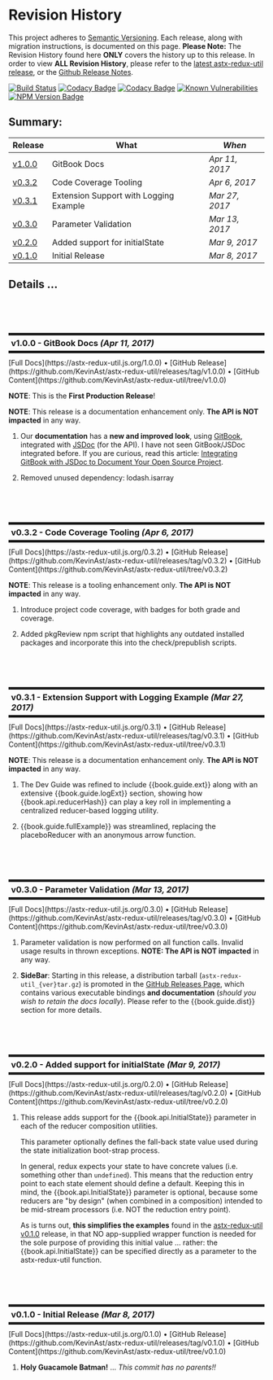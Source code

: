 # Revision History

This project adheres to [Semantic Versioning](http://semver.org/).
Each release, along with migration instructions, is documented on this
page. **Please Note:** The Revision History found here **ONLY** covers
the history up to this release.  In order to view **ALL Revision
History**, please refer to the [latest astx-redux-util
release](https://astx-redux-util.js.org), or the [Github Release
Notes](https://github.com/KevinAst/astx-redux-util/releases).

<!--- Badges for CI Builds ---> 
[![Build Status](https://travis-ci.org/KevinAst/astx-redux-util.svg?branch=master)](https://travis-ci.org/KevinAst/astx-redux-util)
[![Codacy Badge](https://api.codacy.com/project/badge/Grade/b7e9e537a56e41a692aef023fd15d9ca)](https://www.codacy.com/app/KevinAst/astx-redux-util?utm_source=github.com&amp;utm_medium=referral&amp;utm_content=KevinAst/astx-redux-util&amp;utm_campaign=Badge_Grade)
[![Codacy Badge](https://api.codacy.com/project/badge/Coverage/b7e9e537a56e41a692aef023fd15d9ca)](https://www.codacy.com/app/KevinAst/astx-redux-util?utm_source=github.com&amp;utm_medium=referral&amp;utm_content=KevinAst/astx-redux-util&amp;utm_campaign=Badge_Coverage)
[![Known Vulnerabilities](https://snyk.io/test/github/kevinast/astx-redux-util/badge.svg)](https://snyk.io/test/github/kevinast/astx-redux-util)
[![NPM Version Badge](https://img.shields.io/npm/v/astx-redux-util.svg)](https://www.npmjs.com/package/astx-redux-util)

<!-- ONLY activated when there are MULTIPLE versions -->
## Summary:

Release           | What                                   | *When*
------------------|----------------------------------------|------------------
[v1.0.0](#v1_0_0) | GitBook Docs                           | *Apr 11, 2017*
[v0.3.2](#v0_3_2) | Code Coverage Tooling                  | *Apr 6, 2017*
[v0.3.1](#v0_3_1) | Extension Support with Logging Example | *Mar 27, 2017*
[v0.3.0](#v0_3_0) | Parameter Validation                   | *Mar 13, 2017*
[v0.2.0](#v0_2_0) | Added support for initialState         | *Mar 9, 2017*
[v0.1.0](#v0_1_0) | Initial Release                        | *Mar 8, 2017*




## Details ...



<!-- ************************************************************* -->
<br/><br/><br/>
<h3 id="v1_0_0" style="margin: 10px 0px; border-width: 5px 0px; padding: 5px; border-style: solid;">
  v1.0.0 - GitBook Docs <i>(Apr 11, 2017)</i>
</h3>
[Full Docs](https://astx-redux-util.js.org/1.0.0)
&bull;
[GitHub Release](https://github.com/KevinAst/astx-redux-util/releases/tag/v1.0.0)
&bull;
[GitHub Content](https://github.com/KevinAst/astx-redux-util/tree/v1.0.0)

**NOTE**: This is the **First Production Release**!

**NOTE**: This release is a documentation enhancement only. **The API
is NOT impacted** in any way.

1. Our **documentation** has a **new and improved look**, using
   [GitBook](https://github.com/GitbookIO/gitbook), integrated with
   [JSDoc](http://usejsdoc.org/) (for the API).  I have not seen
   GitBook/JSDoc integrated before.  If you are curious, read this
   article: [Integrating GitBook with JSDoc to Document Your Open
   Source
   Project](https://gist.github.com/KevinAst/7e12648245ff2a8e9c1557135014b933).

2. Removed unused dependency: lodash.isarray





<!-- ************************************************************* -->
<br/><br/><br/>
<h3 id="v0_3_2" style="margin: 10px 0px; border-width: 5px 0px; padding: 5px; border-style: solid;">
  v0.3.2 - Code Coverage Tooling <i>(Apr 6, 2017)</i>
</h3>
[Full Docs](https://astx-redux-util.js.org/0.3.2)
&bull;
[GitHub Release](https://github.com/KevinAst/astx-redux-util/releases/tag/v0.3.2)
&bull;
[GitHub Content](https://github.com/KevinAst/astx-redux-util/tree/v0.3.2)

**NOTE**: This release is a tooling enhancement only. **The API is NOT
  impacted** in any way.

1. Introduce project code coverage, with badges for both grade and coverage.

1. Added pkgReview npm script that highlights any outdated installed packages and
   incorporate this into the check/prepublish scripts.





<!-- ************************************************************* -->
<br/><br/><br/>
<h3 id="v0_3_1" style="margin: 10px 0px; border-width: 5px 0px; padding: 5px; border-style: solid;">
  v0.3.1 - Extension Support with Logging Example <i>(Mar 27, 2017)</i>
</h3>
[Full Docs](https://astx-redux-util.js.org/0.3.1)
&bull;
[GitHub Release](https://github.com/KevinAst/astx-redux-util/releases/tag/v0.3.1)
&bull;
[GitHub Content](https://github.com/KevinAst/astx-redux-util/tree/v0.3.1)

**NOTE**: This release is a documentation enhancement only. **The API
          is NOT impacted** in any way.

1. The Dev Guide was refined to include {{book.guide.ext}} along with
   an extensive {{book.guide.logExt}} section, showing how
   {{book.api.reducerHash}} can play a key roll in implementing a
   centralized reducer-based logging utility.

1. {{book.guide.fullExample}} was streamlined, replacing the
   placeboReducer with an anonymous arrow function.



<!-- ************************************************************* -->
<br/><br/><br/>
<h3 id="v0_3_0" style="margin: 10px 0px; border-width: 5px 0px; padding: 5px; border-style: solid;">
  v0.3.0 - Parameter Validation <i>(Mar 13, 2017)</i>
</h3>
[Full Docs](https://astx-redux-util.js.org/0.3.0)
&bull;
[GitHub Release](https://github.com/KevinAst/astx-redux-util/releases/tag/v0.3.0)
&bull;
[GitHub Content](https://github.com/KevinAst/astx-redux-util/tree/v0.3.0)

1. Parameter validation is now performed on all function calls.  Invalid
   usage results in thrown exceptions.  **NOTE: The API is NOT impacted** in any way.

1. **SideBar**: Starting in this release, a distribution tarball
   (`astx-redux-util_{ver}tar.gz`) is promoted in the [GitHub Releases
   Page](https://github.com/KevinAst/astx-redux-util/releases), which
   contains various executable bindings **and documentation** (*should
   you wish to retain the docs locally*).  Please refer to the
   {{book.guide.dist}} section for more details.




<!-- ************************************************************* -->
<br/><br/><br/>
<h3 id="v0_2_0" style="margin: 10px 0px; border-width: 5px 0px; padding: 5px; border-style: solid;">
  v0.2.0 - Added support for initialState <i>(Mar 9, 2017)</i>
</h3>
[Full Docs](https://astx-redux-util.js.org/0.2.0)
&bull;
[GitHub Release](https://github.com/KevinAst/astx-redux-util/releases/tag/v0.2.0)
&bull;
[GitHub Content](https://github.com/KevinAst/astx-redux-util/tree/v0.2.0)

1. This release adds support for the {{book.api.InitialState}}
   parameter in each of the reducer composition utilities.

   This parameter optionally defines the fall-back state value used
   during the state initialization boot-strap process.

   In general, redux expects your state to have concrete values
   (i.e. something other than `undefined`).  This means that the
   reduction entry point to each state element should define a default.
   Keeping this in mind, the {{book.api.InitialState}} parameter is optional,
   because some reducers are "by design" (when combined in a composition)
   intended to be mid-stream processors (i.e. NOT the reduction entry
   point).

   As is turns out, **this simplifies the examples** found in the
   [astx-redux-util v0.1.0](https://astx-redux-util.js.org/0.1.0)
   release, in that NO app-supplied wrapper function is needed for the
   sole purpose of providing this initial value ... rather: the
   {{book.api.InitialState}} can be specified directly as a parameter
   to the astx-redux-util function.


<!-- ************************************************************* -->
<br/><br/><br/>
<h3 id="v0_1_0" style="margin: 10px 0px; border-width: 5px 0px; padding: 5px; border-style: solid;">
  v0.1.0 - Initial Release <i>(Mar 8, 2017)</i>
</h3>
[Full Docs](https://astx-redux-util.js.org/0.1.0)
&bull;
[GitHub Release](https://github.com/KevinAst/astx-redux-util/releases/tag/v0.1.0)
&bull;
[GitHub Content](https://github.com/KevinAst/astx-redux-util/tree/v0.1.0)

1. **Holy Guacamole Batman!** ... *This commit has no parents!!*
